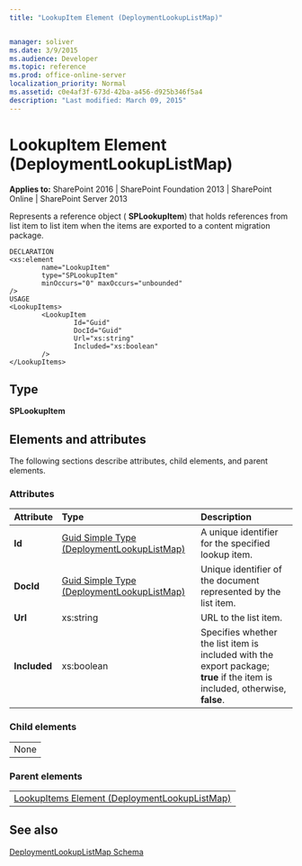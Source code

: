 ```yaml
---
title: "LookupItem Element (DeploymentLookupListMap)"


manager: soliver
ms.date: 3/9/2015
ms.audience: Developer
ms.topic: reference
ms.prod: office-online-server
localization_priority: Normal
ms.assetid: c0e4af3f-673d-42ba-a456-d925b346f5a4
description: "Last modified: March 09, 2015"
---
```


# LookupItem Element (DeploymentLookupListMap)

 
  
 **Applies to:** SharePoint 2016 | SharePoint Foundation 2013 | SharePoint Online | SharePoint Server 2013
  
Represents a reference object ( **SPLookupItem**) that holds references from list item to list item when the items are exported to a content migration package.
  
```
DECLARATION
<xs:element 
        name="LookupItem" 
        type="SPLookupItem" 
        minOccurs="0" maxOccurs="unbounded" 
/>
USAGE
<LookupItems>
        <LookupItem
                Id="Guid"
                DocId="Guid"
                Url="xs:string"
                Included="xs:boolean"
        />
</LookupItems>

```

## Type

 **SPLookupItem**
  
## Elements and attributes

The following sections describe attributes, child elements, and parent elements.

### Attributes

|**Attribute**|**Type**|**Description**|
|:-----|:-----|:-----|
|**Id** <br/> |[Guid Simple Type (DeploymentLookupListMap)](guid-simple-type-deploymentlookuplistmap.md) <br/> |A unique identifier for the specified lookup item.  <br/> |
|**DocId** <br/> |[Guid Simple Type (DeploymentLookupListMap)](guid-simple-type-deploymentlookuplistmap.md) <br/> |Unique identifier of the document represented by the list item.  <br/> |
|**Url** <br/> |xs:string  <br/> |URL to the list item.  <br/> |
|**Included** <br/> |xs:boolean  <br/> |Specifies whether the list item is included with the export package; **true** if the item is included, otherwise, **false**.  <br/> |
   
### Child elements

||
|:-----|
|None |
   
### Parent elements

||
|:-----|
|[LookupItems Element (DeploymentLookupListMap)](lookupitems-element-deploymentlookuplistmap.md)|
   
## See also



[DeploymentLookupListMap Schema](deploymentlookuplistmap-schema.md)

